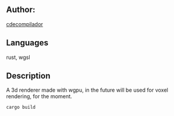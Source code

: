 ## Author:
[cdecompilador](https://github.com/cdecompilador)

## Languages
rust, wgsl

## Description
A 3d renderer made with wgpu, in the future will be used for voxel
rendering, for the moment.

```shell
cargo build
```

